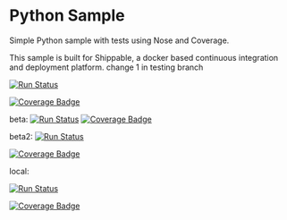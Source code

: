Python Sample
=====================

Simple Python sample with tests using Nose and Coverage.

This sample is built for Shippable, a docker based continuous integration and deployment platform.
change 1 in testing branch

 [![Run Status](https://api.shippable.com/projects/558b1fbaedd7f2c05238735d/badge?branch=noMatrix)](https://app.shippable.com/projects/558b1fbaedd7f2c05238735d) 

 [![Coverage Badge](https://api.shippable.com/projects/558b1fbaedd7f2c05238735d/coverageBadge?branch=noMatrix)](https://app.shippable.com/projects/558b1fbaedd7f2c05238735d) 


beta:
 [![Run Status](https://apibeta.shippable.com/projects/564e6fb2d78fc6fc59652b5e/badge?branch=noMatrix)](https://beta.shippable.com/projects/564e6fb2d78fc6fc59652b5e) 
 [![Coverage Badge](https://apibeta.shippable.com/projects/564e6fb2d78fc6fc59652b5e/coverageBadge?branch=noMatrix)](https://beta.shippable.com/projects/564e6fb2d78fc6fc59652b5e) 

beta2:
 [![Run Status](https://api.qhode.com/projects/57d1e17c5aae6c100052a705/badge?branch=noMatrix)](https://qhode.com/projects/57d1e17c5aae6c100052a705) 
 
 [![Coverage Badge](https://api.qhode.com/projects/57d1e17c5aae6c100052a705/coverageBadge?branch=noMatrix)](https://qhode.com/projects/57d1e17c5aae6c100052a705) 

local:

[![Run Status](http://50befe32.ngrok.io/projects/57e2ccdda2052818009345e9/badge?branch=noMatrix)](http://localhost:50001/projects/57e2ccdda2052818009345e9)

[![Coverage Badge](http://50befe32.ngrok.io/projects/57e2ccdda2052818009345e9/coverageBadge?branch=noMatrix)](http://localhost:50001/projects/57e2ccdda2052818009345e9)
